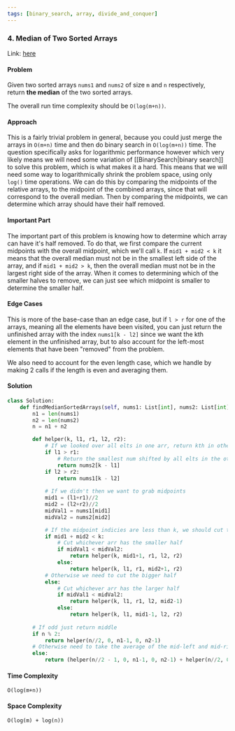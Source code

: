 ```yaml
---
tags: [binary_search, array, divide_and_conquer]
---
```

### 4. Median of Two Sorted Arrays

Link: [here](https://leetcode.com/problems/median-of-two-sorted-arrays/description/)

#### Problem
Given two sorted arrays `nums1` and `nums2` of size `m` and `n` respectively, return **the median** of the two sorted arrays.

The overall run time complexity should be `O(log(m+n))`.

#### Approach
This is a fairly trivial problem in general, because you could just merge the arrays in `O(m+n)` time and then do binary search in `O(log(m+n))` time. The question specifically asks for logarithmic performance however which very likely means we will need some variation of [[BinarySearch|binary search]] to solve this problem, which is what makes it a hard. 
This means that we will need some way to logarithmically shrink the problem space, using only `log()` time operations. We can do this by comparing the midpoints of the relative arrays, to the midpoint of the combined arrays, since that will correspond to the overall median. Then by comparing the midpoints, we can determine which array should have their half removed.

#### Important Part
The important part of this problem is knowing how to determine which array can have it's half removed. To do that, we first compare the current midpoints with the overall midpoint, which we'll call `k`.
If `mid1 + mid2 < k` it means that the overall median must not be in the smallest left side of the array, and if `mid1 + mid2 > k`, then the overall median must not be in the largest right side of the array. When it comes to determining which of the smaller halves to remove, we can just see which midpoint is smaller to determine the smaller half. 

#### Edge Cases
This is more of the base-case than an edge case, but if `l > r` for one of the arrays, meaning all the elements have been visited, you can just return the unfinished array with the index `nums1[k - l2]` since we want the kth element in the unfinished array, but to also account for the left-most elements that have been "removed" from the problem. 

We also need to account for the even length case, which we handle by making 2 calls if the length is even and averaging them.

#### Solution
```python 
class Solution:
    def findMedianSortedArrays(self, nums1: List[int], nums2: List[int]) -> float:
        n1 = len(nums1)
        n2 = len(nums2)
        n = n1 + n2

        def helper(k, l1, r1, l2, r2):
            # If we looked over all elts in one arr, return kth in other
            if l1 > r1:
                # Return the smallest num shifted by all elts in the other arr
                return nums2[k - l1]
            if l2 > r2:
                return nums1[k - l2]
            
            # If we didn't then we want to grab midpoints 
            mid1 = (l1+r1)//2
            mid2 = (l2+r2)//2
            midVal1 = nums1[mid1]
            midVal2 = nums2[mid2]

            # If the midpoint indicies are less than k, we should cut the smaller half
            if mid1 + mid2 < k:
                # Cut whichever arr has the smaller half
                if midVal1 < midVal2:
                    return helper(k, mid1+1, r1, l2, r2)
                else:
                    return helper(k, l1, r1, mid2+1, r2)
            # Otherwise we need to cut the bigger half 
            else:
                # Cut whichever arr has the larger half
                if midVal1 < midVal2:
                    return helper(k, l1, r1, l2, mid2-1)
                else:
                    return helper(k, l1, mid1-1, l2, r2)
        
        # If odd just return middle
        if n % 2:
            return helper(n//2, 0, n1-1, 0, n2-1)
        # Otherwise need to take the average of the mid-left and mid-right elements 
        else:
            return (helper(n//2 - 1, 0, n1-1, 0, n2-1) + helper(n//2, 0, n1-1, 0, n2-1))/2
```

#### Time Complexity
`O(log(m+n))`

#### Space Complexity
`O(log(m) + log(n))`


